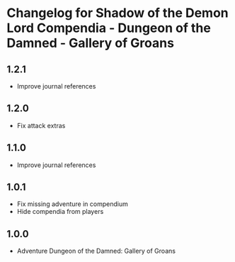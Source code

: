 # Changelog for Shadow of the Demon Lord Compendia - Dungeon of the Damned - Gallery of Groans

## 1.2.1

- Improve journal references

## 1.2.0

- Fix attack extras

## 1.1.0

- Improve journal references

## 1.0.1

- Fix missing adventure in compendium
- Hide compendia from players

## 1.0.0

- Adventure Dungeon of the Damned: Gallery of Groans
